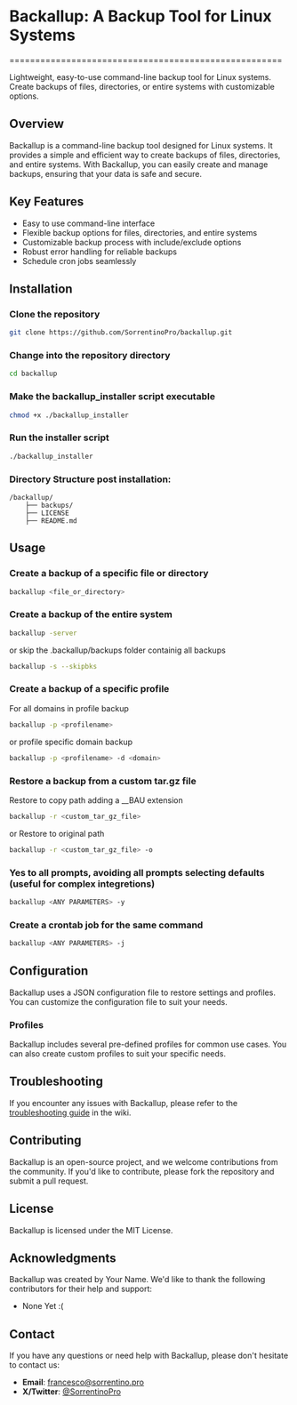 # Backallup: A Backup Tool for Linux Systems
=====================================================

Lightweight, easy-to-use command-line backup tool for Linux systems. Create backups of files, directories, or entire systems with customizable options.

## Overview
Backallup is a command-line backup tool designed for Linux systems. It provides a simple and efficient way to create backups of files, directories, and entire systems. With Backallup, you can easily create and manage backups, ensuring that your data is safe and secure.

## Key Features
- Easy to use command-line interface
- Flexible backup options for files, directories, and entire systems
- Customizable backup process with include/exclude options
- Robust error handling for reliable backups
- Schedule cron jobs seamlessly

## Installation

### Clone the repository
```bash
git clone https://github.com/SorrentinoPro/backallup.git
```

### Change into the repository directory
```bash
cd backallup
```
### Make the backallup_installer script executable
```bash
chmod +x ./backallup_installer
```

### Run the installer script
```bash
./backallup_installer
```
### Directory Structure post installation:
```
/backallup/
    ├── backups/
    ├── LICENSE
    ├── README.md
```

## Usage

### Create a backup of a specific file or directory
```bash
backallup <file_or_directory>
```

### Create a backup of the entire system
```bash
backallup -server
```
or skip the .backallup/backups folder containig all backups
```bash
backallup -s --skipbks 
```
### Create a backup of a specific profile
For all domains in profile backup
```bash
backallup -p <profilename>
```
or profile specific domain backup
```bash
backallup -p <profilename> -d <domain>
```

### Restore a backup from a custom tar.gz file
Restore to copy path adding a __BAU extension 
```bash
backallup -r <custom_tar_gz_file>
```
or Restore to original path
```bash
backallup -r <custom_tar_gz_file> -o
```
### Yes to all prompts, avoiding all prompts selecting defaults (useful for complex integretions)
```bash
backallup <ANY PARAMETERS> -y
```
### Create a crontab job for the same command 
```bash
backallup <ANY PARAMETERS> -j
```
## Configuration
Backallup uses a JSON configuration file to restore settings and profiles. You can customize the configuration file to suit your needs.

### Profiles
Backallup includes several pre-defined profiles for common use cases. You can also create custom profiles to suit your specific needs.

## Troubleshooting
If you encounter any issues with Backallup, please refer to the [troubleshooting guide](https://github.com/SorrentinoPro/backallup/wiki) in the wiki.

## Contributing
Backallup is an open-source project, and we welcome contributions from the community. If you'd like to contribute, please fork the repository and submit a pull request.

## License
Backallup is licensed under the MIT License.

## Acknowledgments
Backallup was created by Your Name. We'd like to thank the following contributors for their help and support:
- None Yet :(

## Contact
If you have any questions or need help with Backallup, please don't hesitate to contact us:

- **Email**: [francesco@sorrentino.pro](mailto:francesco@sorrentino.pro)
- **X/Twitter**: [@SorrentinoPro](https://x.com/SorrentinoPro)
